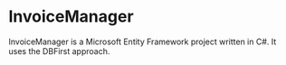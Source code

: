 # InvoiceManager
InvoiceManager is a Microsoft Entity Framework project written in C#. It uses the DBFirst approach.
